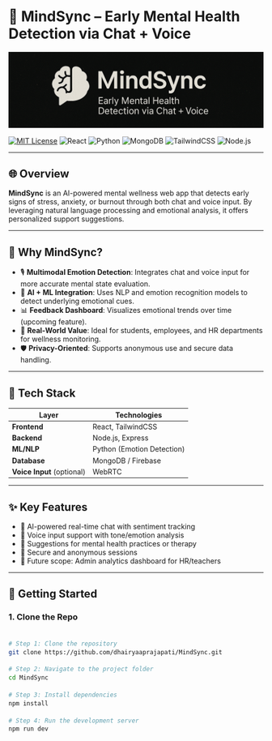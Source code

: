# 🧠 MindSync – Early Mental Health Detection via Chat + Voice

![MindSync Banner](./assets/mindsync-banner-dark.png)

[![MIT License](https://img.shields.io/badge/license-MIT-green.svg)](LICENSE)
![React](https://img.shields.io/badge/frontend-React-blue)
![Python](https://img.shields.io/badge/NLP-Python-yellow)
![MongoDB](https://img.shields.io/badge/database-MongoDB-green)
![TailwindCSS](https://img.shields.io/badge/styling-TailwindCSS-38bdf8)
![Node.js](https://img.shields.io/badge/backend-Node.js-339933)

---

## 🌐 Overview

**MindSync** is an AI-powered mental wellness web app that detects early signs of stress, anxiety, or burnout through both chat and voice input. By leveraging natural language processing and emotional analysis, it offers personalized support suggestions.

---

## 🎯 Why MindSync?

- 🎙️ **Multimodal Emotion Detection**: Integrates chat and voice input for more accurate mental state evaluation.
- 🧠 **AI + ML Integration**: Uses NLP and emotion recognition models to detect underlying emotional cues.
- 📊 **Feedback Dashboard**: Visualizes emotional trends over time (upcoming feature).
- 🤝 **Real-World Value**: Ideal for students, employees, and HR departments for wellness monitoring.
- 🛡️ **Privacy-Oriented**: Supports anonymous use and secure data handling.

---

## 🔧 Tech Stack

| Layer         | Technologies                   |
|---------------|--------------------------------|
| **Frontend**  | React, TailwindCSS             |
| **Backend**   | Node.js, Express               |
| **ML/NLP**    | Python (Emotion Detection)     |
| **Database**  | MongoDB / Firebase             |
| **Voice Input** (optional) | WebRTC             |

---

## ✨ Key Features

- 🔹 AI-powered real-time chat with sentiment tracking  
- 🔹 Voice input support with tone/emotion analysis  
- 🔹 Suggestions for mental health practices or therapy  
- 🔹 Secure and anonymous sessions  
- 🔹 Future scope: Admin analytics dashboard for HR/teachers

---

## 🚀 Getting Started

### 1. Clone the Repo

```bash

# Step 1: Clone the repository
git clone https://github.com/dhairyaaprajapati/MindSync.git

# Step 2: Navigate to the project folder
cd MindSync

# Step 3: Install dependencies
npm install

# Step 4: Run the development server
npm run dev
